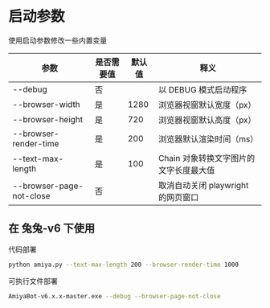 # 启动参数

使用启动参数修改一些内置变量

| 参数                       | 是否需要值 | 默认值  | 释义                      |
|--------------------------|-------|------|-------------------------|
| --debug                  | 否     |      | 以 DEBUG 模式启动程序          |
| --browser-width          | 是     | 1280 | 浏览器视窗默认宽度（px）           |
| --browser-height         | 是     | 720  | 浏览器视窗默认高度（px）           |
| --browser-render-time    | 是     | 200  | 浏览器默认渲染时间（ms）           |
| --text-max-length        | 是     | 100  | Chain 对象转换文字图片的文字长度最大值  |
| --browser-page-not-close | 否     |      | 取消自动关闭 playwright 的网页窗口 |

## 在 兔兔-v6 下使用

代码部署

```bash
python amiya.py --text-max-length 200 --browser-render-time 1000
```

可执行文件部署

```bash
AmiyaBot-v6.x.x-master.exe --debug --browser-page-not-close
```
